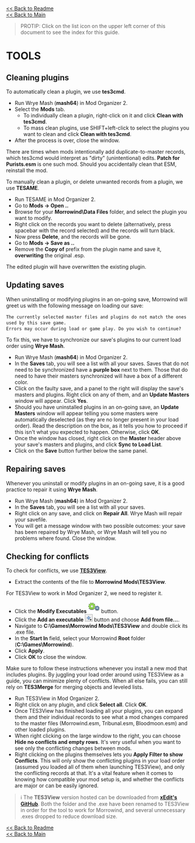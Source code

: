 [<< Back to Readme](readme.md)  
[<< Back to Main](main.md)

> PROTIP: Click on the list icon on the upper left corner of this document to see the index for this guide.

# TOOLS

## Cleaning plugins

To automatically clean a plugin, we use **tes3cmd**.

- Run Wrye Mash (**mash64**) in Mod Organizer 2.
- Select the **Mods** tab.
  - To individually clean a plugin, right-click on it and click **Clean with tes3cmd**.
  - To mass clean plugins, use SHIFT+left-click to select the plugins you want to clean and click **Clean with tes3cmd**.
- After the process is over, close the window.

There are times when mods intentionally add duplicate-to-master records, which tes3cmd would interpret as "dirty" (unintentional) edits. **Patch for Purists.esm** is one such mod. Should you accidentally clean that ESM, reinstall the mod.

To manually clean a plugin, or delete unwanted records from a plugin, we use **TESAME**.

- Run TESAME in Mod Organizer 2.
- Go to **Mods -> Open ..**
- Browse for your **Morrowind\Data Files** folder, and select the plugin you want to modify.
- Right click on the records you want to delete (alternatively, press spacebar with the record selected) and the records will turn black.
- Now press **Delete**, and the records will be gone.
- Go to **Mods -> Save as ..**
- Remove the **Copy of** prefix from the plugin name and save it, **overwriting** the original .esp.

The edited plugin will have overwritten the existing plugin.

## Updating saves

When uninstalling or modifying plugins in an on-going save, Morrowind will greet us with the following message on loading our save:
```
The currently selected master files and plugins do not match the ones used by this save game. 
Errors may occur during load or game play. Do you wish to continue?
```
To fix this, we have to synchronize our save's plugins to our current load order using **Wrye Mash**.

- Run Wrye Mash (**mash64**) in Mod Organizer 2.
- In the **Saves** tab, you will see a list with all your saves. Saves that do not need to be synchronized have a **purple box** next to them. Those that do need to have their masters synchronized will have a box of a different color.
- Click on the faulty save, and a panel to the right will display the save's masters and plugins. Right click on any of them, and an **Update Masters** window will appear. Click **Yes**.
- Should you have uninstalled plugins in an on-going save, an **Update Masters** window will appear telling you some masters were automatically deselected (as they are no longer present in your load order). Read the description on the box, as it tells you how to proceed if this isn't what you expected to happen. Otherwise, click **OK**.
- Once the window has closed, right click on the **Master** header above your save's masters and plugins, and click **Sync to Load List**.
- Click on the **Save** button further below the same panel.

## Repairing saves

Whenever you uninstall or modify plugins in an on-going save, it is a good practice to repair it using **Wrye Mash**.

- Run Wrye Mash (**mash64**) in Mod Organizer 2.
- In the **Saves** tab, you will see a list with all your saves.
- Right click on any save, and click on **Repair All**. Wrye Mash will repair your savefile.
- You will get a message window with two possible outcomes: your save has been repaired by Wrye Mash, or Wrye Mash will tell you no problems where found. Close the window.

## Checking for conflicts

To check for conflicts, we use [**TES3View**](https://github.com/Sigourn/morrowindsharp/raw/codex/mods/TES3View%204.1.4.7z).

- Extract the contents of the file to **Morrowind Mods\TES3View**. 

For TES3View to work in Mod Organizer 2, we need to register it.

- Click the **Modify Executables** ![Executables](MO2/MO_Executables.png) button.
- Click the **Add an executable** ![AddExe](MO2/MO_Add_File.png) button and choose **Add from file...**.
- Navigate to **C:\Games\Morrowind Mods\TES3View** and double click its .exe file.
- In the **Start In** field, select your Morrowind **Root** folder (**C:\Games\Morrowind**).
- Click **Apply**.
- Click **OK** to close the window.

Make sure to follow these instructions whenever you install a new mod that includes plugins. By juggling your load order around using TES3View as a guide, you can minimize plenty of conflicts. When all else fails, you can still rely on **TES3Merge** for merging objects and leveled lists.

- Run TES3View in Mod Organizer 2.
- Right click on any plugin, and click **Select all**. Click **OK**.
- Once TES3View has finished loading all your plugins, you can expand them and their individual records to see what a mod changes compared to the master files (Morrowind.esm, Tribunal.esm, Bloodmoon.esm) and other loaded plugins.
- When right clicking on the large window to the right, you can choose **Hide no conflicts and empty rows**. It's very useful when you want to see only the conflicting changes between mods.
- Right clicking on the plugins themselves lets you **Apply Filter to show Conflicts**. This will only show the conflicting plugins in your load order (assumed you loaded all of them when launching TES3View), and only the conflicting records at that. It's a vital feature when it comes to knowing how compatible your mod setup is, and whether the conflicts are major or can be easily ignored.

> ℹ️ The **TES3View** version hosted can be downloaded from [**xEdit's GitHub**](https://github.com/TES5Edit/TES5Edit/releases). Both the folder and the .exe have been renamed to TES3View in order for the tool to work for Morrowind, and several unnecessary .exes dropped to reduce download size.

[<< Back to Readme](readme.md)  
[<< Back to Main](main.md)
